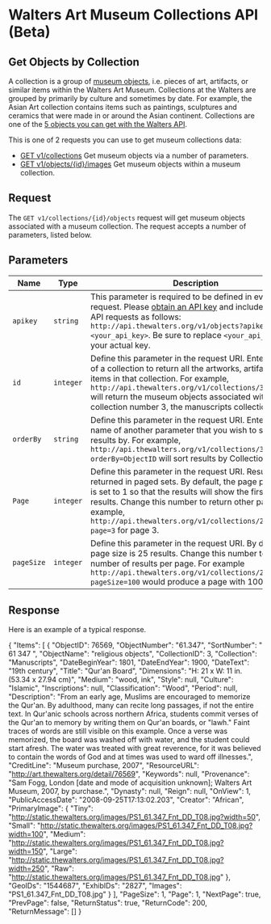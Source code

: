 Walters Art Museum Collections API (Beta)
=======================================================================================================================

## Get Objects by Collection

A collection is a group of [museum objects](https://github.com/WaltersArtMuseum/walters-api/blob/master/objects.md), i.e. pieces of art, artifacts, or similar items within the Walters Art Museum. Collections at the Walters are grouped by primarily by culture and sometimes by date. For example, the Asian Art collection contains items such as paintings, sculptures and ceramics that were made in or around the Asian continent. Collections are one of the [5 objects you can get with the Walters API](https://github.com/WaltersArtMuseum/walters-api#overview). 

This is one of 2 requests you can use to get museum collections data:
- [GET v1/collections](https://github.com/WaltersArtMuseum/walters-api/blob/master/collections-get.md) Get museum objects via a number of parameters.
- [GET v1/objects/{id}/images](https://github.com/WaltersArtMuseum/walters-api/blob/master/collections-objects.md) Get museum objects within a museum collection.

## Request

The `GET v1/collections/{id}/objects` request will get museum objects associated with a museum collection. The request accepts a number of parameters, listed below.


## Parameters

Name | Type | Description
-----|------|--------------
`apikey` | `string` | This parameter is required to be defined in every API request. Please [obtain an API key](http://api.thewalters.org/) and include it in your API requests as follows: `http://api.thewalters.org/v1/objects?apikey=<your_api_key>`. Be sure to replace `<your_api_key>` with your actual key. 
`id` | `integer` | Define this parameter in the request URI. Enter the ID of a collection to return all the artworks, artifacts or items in that collection. For example, `http://api.thewalters.org/v1/collections/3/objects` will return the museum objects associated with collection number 3, the manuscripts collection.
`orderBy` | `string` | Define this parameter in the request URI. Enter the name of another parameter that you wish to sort results by. For example, `http://api.thewalters.org/v1/collections/3/objects?orderBy=ObjectID` will sort results by CollectionName.
`Page` | `integer` | Define this parameter in the request URI. Results are returned in paged sets. By default, the page parameter is set to 1 so that the results will show the first page of results. Change this number to return other pages. For example, `http://api.thewalters.org/v1/collections/2/objects?page=3` for page 3. 
`pageSize` | `integer` | Define this parameter in the request URI. By default page size is 25 results. Change this number to alter the number of results per page. For example `http://api.thewalters.org/v1/collections/2/objects?pageSize=100` would produce a page with 100 results.

## Response

Here is an example of a typical response.

{
  "Items": [
    {
      "ObjectID": 76569,
      "ObjectNumber": "61.347",
      "SortNumber": "    61   347                                            ",
      "ObjectName": "religious objects",
      "CollectionID": 3,
      "Collection": "Manuscripts",
      "DateBeginYear": 1801,
      "DateEndYear": 1900,
      "DateText": "19th century",
      "Title": "Qur'an Board",
      "Dimensions": "H: 21 x W: 11 in. (53.34 x 27.94 cm)",
      "Medium": "wood, ink",
      "Style": null,
      "Culture": "Islamic",
      "Inscriptions": null,
      "Classification": "Wood",
      "Period": null,
      "Description": "From an early age, Muslims are encouraged to memorize the Qur'an. By adulthood, many can recite long passages, if not the entire text. In Qur'anic schools across northern Africa, students commit verses of the Qur'an to memory by writing them on Qur'an boards, or \"lawh.\" Faint traces of words are still visible on this example. Once a verse was memorized, the board was washed off with water, and the student could start afresh. The water was treated with great reverence, for it was believed to contain the words of God and at times was used to ward off illnesses.",
      "CreditLine": "Museum purchase, 2007",
      "ResourceURL": "http://art.thewalters.org/detail/76569",
      "Keywords": null,
      "Provenance": "Sam Fogg, London [date and mode of acquisition unknown]; Walters Art Museum, 2007, by purchase.",
      "Dynasty": null,
      "Reign": null,
      "OnView": 1,
      "PublicAccessDate": "2008-09-25T17:13:02.203",
      "Creator": "African",
      "PrimaryImage": {
        "Tiny": "http://static.thewalters.org/images/PS1_61.347_Fnt_DD_T08.jpg?width=50",
        "Small": "http://static.thewalters.org/images/PS1_61.347_Fnt_DD_T08.jpg?width=100",
        "Medium": "http://static.thewalters.org/images/PS1_61.347_Fnt_DD_T08.jpg?width=150",
        "Large": "http://static.thewalters.org/images/PS1_61.347_Fnt_DD_T08.jpg?width=250",
        "Raw": "http://static.thewalters.org/images/PS1_61.347_Fnt_DD_T08.jpg"
      },
      "GeoIDs": "1544687",
      "ExhibIDs": "2827",
      "Images": "PS1_61.347_Fnt_DD_T08.jpg"
    }
  ],
  "PageSize": 1,
  "Page": 1,
  "NextPage": true,
  "PrevPage": false,
  "ReturnStatus": true,
  "ReturnCode": 200,
  "ReturnMessage": []
}
